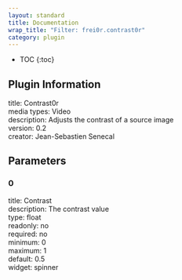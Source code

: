 ```yaml
---
layout: standard
title: Documentation
wrap_title: "Filter: frei0r.contrast0r"
category: plugin
---
```

* TOC
{:toc}

## Plugin Information

title: Contrast0r  
media types:
Video  
description: Adjusts the contrast of a source image  
version: 0.2  
creator: Jean-Sebastien Senecal  

## Parameters

### 0

title: Contrast    
description:
The contrast value  
type: float  
readonly: no  
required: no  
minimum: 0  
maximum: 1  
default: 0.5  
widget: spinner  

